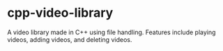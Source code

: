 # cpp-video-library
A video library made in C++ using file handling. Features include playing videos, adding videos, and deleting videos.
